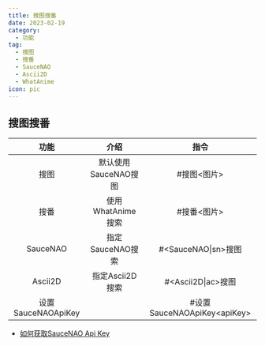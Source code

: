 ```yaml
--- 
title: 搜图搜番
date: 2023-02-19
category:
  - 功能
tag:
  - 搜图
  - 搜番
  - SauceNAO
  - Ascii2D
  - WhatAnime
icon: pic
---
```




## 搜图搜番

|        功能        |         介绍         |             指令             |
| :----------------: | :------------------: | :--------------------------: |
|        搜图        | 默认使用SauceNAO搜图 |         #搜图<图片>          |
|        搜番        |  使用WhatAnime搜索   |         #搜番<图片>          |
|      SauceNAO      |   指定SauceNAO搜索   |     #\<SauceNAO\|sn>搜图     |
|      Ascii2D       |   指定Ascii2D搜索    |     #\<Ascii2D\|ac>搜图      |
| 设置SauceNAOApiKey |                      | #设置SauceNAOApiKey\<apiKey> |
- [如何获取SauceNAO Api Key](../help#获取saucenao-api-key)
